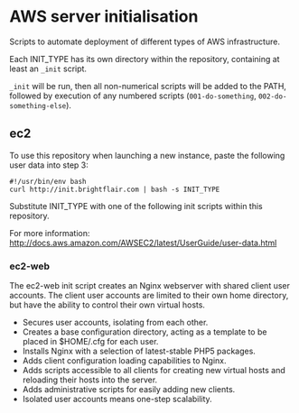 # AWS server initialisation

Scripts to automate deployment of different types of AWS infrastructure.

Each INIT_TYPE has its own directory within the repository, containing at least an `_init` script.

`_init` will be run, then all non-numerical scripts will be added to the PATH, followed by execution of any numbered scripts (`001-do-something`, `002-do-something-else`).

## ec2

To use this repository when launching a new instance, paste the following user data into step 3:

```
#!/usr/bin/env bash
curl http://init.brightflair.com | bash -s INIT_TYPE
```

Substitute INIT_TYPE with one of the following init scripts within this repository.

For more information: http://docs.aws.amazon.com/AWSEC2/latest/UserGuide/user-data.html

### ec2-web

The ec2-web init script creates an Nginx webserver with shared client user accounts. The client user accounts are limited to their own home directory, but have the ability to control their own virtual hosts.

* Secures user accounts, isolating from each other.
* Creates a base configuration directory, acting as a template to be placed in $HOME/.cfg for each user.
* Installs Nginx with a selection of latest-stable PHP5 packages.
* Adds client configuration loading capabilities to Nginx.
* Adds scripts accessible to all clients for creating new virtual hosts and reloading their hosts into the server.
* Adds administrative scripts for easily adding new clients.
* Isolated user accounts means one-step scalability.

